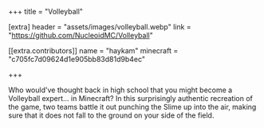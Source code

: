 +++
title = "Volleyball"

[extra]
header = "assets/images/volleyball.webp"
link = "https://github.com/NucleoidMC/Volleyball"

[[extra.contributors]]
name = "haykam"
minecraft = "c705fc7d09624d1e905bb83d81d9b4ec"

+++

Who would've thought back in high school that you might become a Volleyball expert... in Minecraft? In this surprisingly authentic recreation of the game, two teams battle it out punching the Slime up into the air, making sure that it does not fall to the ground on your side of the field.
